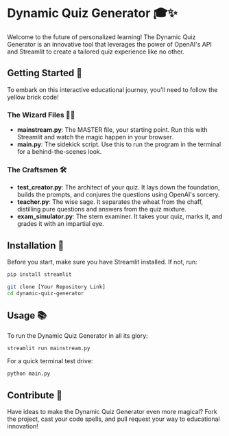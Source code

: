 


# Dynamic Quiz Generator 🎓✨

Welcome to the future of personalized learning! The Dynamic Quiz Generator is an innovative tool that leverages the power of OpenAI's API and Streamlit to create a tailored quiz experience like no other.

## Getting Started 🚀

To embark on this interactive educational journey, you'll need to follow the yellow brick code!

### The Wizard Files 🧙‍♂️

- **mainstream.py**: The MASTER file, your starting point. Run this with Streamlit and watch the magic happen in your browser.
- **main.py**: The sidekick script. Use this to run the program in the terminal for a behind-the-scenes look.

### The Craftsmen 🛠️

- **test_creator.py**: The architect of your quiz. It lays down the foundation, builds the prompts, and conjures the questions using OpenAI's sorcery.
- **teacher.py**: The wise sage. It separates the wheat from the chaff, distilling pure questions and answers from the quiz mixture.
- **exam_simulator.py**: The stern examiner. It takes your quiz, marks it, and grades it with an impartial eye.

## Installation 🔧

Before you start, make sure you have Streamlit installed. If not, run:

```bash
pip install streamlit
```

```bash
git clone [Your Repository Link]
cd dynamic-quiz-generator
```

## Usage 📚

To run the Dynamic Quiz Generator in all its glory:

```bash
streamlit run mainstream.py
```

For a quick terminal test drive:

```bash
python main.py
```

## Contribute 🤝

Have ideas to make the Dynamic Quiz Generator even more magical? Fork the project, cast your code spells, and pull request your way to educational innovation!

